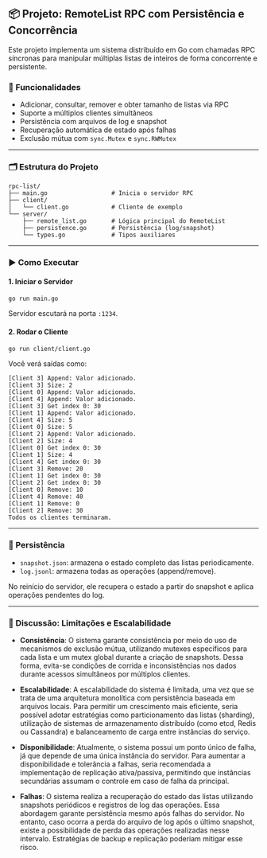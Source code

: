 ## 📦 Projeto: RemoteList RPC com Persistência e Concorrência

Este projeto implementa um sistema distribuído em Go com chamadas RPC síncronas para manipular múltiplas listas de inteiros de forma concorrente e persistente.

### 🚀 Funcionalidades

* Adicionar, consultar, remover e obter tamanho de listas via RPC
* Suporte a múltiplos clientes simultâneos
* Persistência com arquivos de log e snapshot
* Recuperação automática de estado após falhas
* Exclusão mútua com `sync.Mutex` e `sync.RWMutex`

---

### 🗂 Estrutura do Projeto

```
rpc-list/
├── main.go                  # Inicia o servidor RPC
├── client/
│   └── client.go            # Cliente de exemplo
└── server/
    ├── remote_list.go       # Lógica principal do RemoteList
    ├── persistence.go       # Persistência (log/snapshot)
    └── types.go             # Tipos auxiliares
```

---

### ▶️ Como Executar

#### 1. Iniciar o Servidor

```bash
go run main.go
```

Servidor escutará na porta `:1234`.

#### 2. Rodar o Cliente

```bash
go run client/client.go
```

Você verá saídas como:

```
[Client 3] Append: Valor adicionado.
[Client 3] Size: 2
[Client 0] Append: Valor adicionado.
[Client 4] Append: Valor adicionado.
[Client 3] Get index 0: 30
[Client 1] Append: Valor adicionado.
[Client 4] Size: 5
[Client 0] Size: 5
[Client 2] Append: Valor adicionado.
[Client 2] Size: 4
[Client 0] Get index 0: 30
[Client 1] Size: 4
[Client 4] Get index 0: 30
[Client 3] Remove: 20
[Client 1] Get index 0: 30
[Client 2] Get index 0: 30
[Client 0] Remove: 10
[Client 4] Remove: 40
[Client 1] Remove: 0
[Client 2] Remove: 30
Todos os clientes terminaram.
```

---

### 📁 Persistência

* `snapshot.json`: armazena o estado completo das listas periodicamente.
* `log.jsonl`: armazena todas as operações (append/remove).

No reinício do servidor, ele recupera o estado a partir do snapshot e aplica operações pendentes do log.

---

### 🧠 Discussão: Limitações e Escalabilidade

* **Consistência**: O sistema garante consistência por meio do uso de mecanismos de exclusão mútua, utilizando mutexes específicos para cada lista e um mutex global durante a criação de snapshots. Dessa forma, evita-se condições de corrida e inconsistências nos dados durante acessos simultâneos por múltiplos clientes.

* **Escalabilidade**: A escalabilidade do sistema é limitada, uma vez que se trata de uma arquitetura monolítica com persistência baseada em arquivos locais. Para permitir um crescimento mais eficiente, seria possível adotar estratégias como particionamento das listas (sharding), utilização de sistemas de armazenamento distribuído (como etcd, Redis ou Cassandra) e balanceamento de carga entre instâncias do serviço.

* **Disponibilidade**: Atualmente, o sistema possui um ponto único de falha, já que depende de uma única instância do servidor. Para aumentar a disponibilidade e tolerância a falhas, seria recomendada a implementação de replicação ativa/passiva, permitindo que instâncias secundárias assumam o controle em caso de falha da principal.

* **Falhas**: O sistema realiza a recuperação do estado das listas utilizando snapshots periódicos e registros de log das operações. Essa abordagem garante persistência mesmo após falhas do servidor. No entanto, caso ocorra a perda do arquivo de log após o último snapshot, existe a possibilidade de perda das operações realizadas nesse intervalo. Estratégias de backup e replicação poderiam mitigar esse risco.